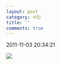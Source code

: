 ```yaml
---
layout: post
category: 사진
title: ''
comments: true
---
```

2011-11-03 20:34:21


![][link0]

  


[link0]:https://t1.daumcdn.net/cfile/tistory/13123C4A4EB27BAD10

